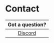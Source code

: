 # Contact

|                      Got a question?                       |
| :--------------------------------------------------------: |
| [Discord](https://discordapp.com/users/177131156028784640) |
